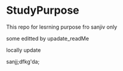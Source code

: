 # StudyPurpose
This repo for lesrning purpose fro sanjiv only


some editted by upadate_readMe

locally update


sanjj;dfkg'da;

